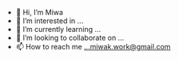 - 👋 Hi, I’m Miwa
- 👀 I’m interested in ...
- 🌱 I’m currently learning ...
- 💞️ I’m looking to collaborate on ...
- 📫 How to reach me ...miwak.work@gmail.com

<!---
shenhe304/shenhe304 is a ✨ special ✨ repository because its `README.md` (this file) appears on your GitHub profile.
You can click the Preview link to take a look at your changes.
--->
